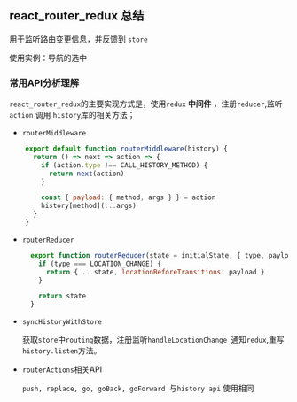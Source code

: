 ## react_router_redux 总结

  用于监听路由变更信息，并反馈到 `store`
  
  使用实例：导航的选中

 ### 常用API分析理解
  `react_router_redux`的主要实现方式是，使用`redux` **中间件** ，注册`reducer`,监听`action` 调用 `history`库的相关方法；

  - `routerMiddleware` 

  ```javascript
      export default function routerMiddleware(history) {
        return () => next => action => {
          if (action.type !== CALL_HISTORY_METHOD) {
            return next(action)
          }

          const { payload: { method, args } } = action
          history[method](...args)
        }
      }
  ```

  - `routerReducer ` 

    ```javascript
      export function routerReducer(state = initialState, { type, payload } = {}) {
        if (type === LOCATION_CHANGE) {
          return { ...state, locationBeforeTransitions: payload }
        }

        return state
      }
    ```

  - `syncHistoryWithStore ` 

    获取`store`中`routing`数据，注册监听`handleLocationChange `通知`redux`,重写`history.listen`方法。


  - `routerActions`相关API

    `push, replace, go, goBack, goForward `与`history api` 使用相同
